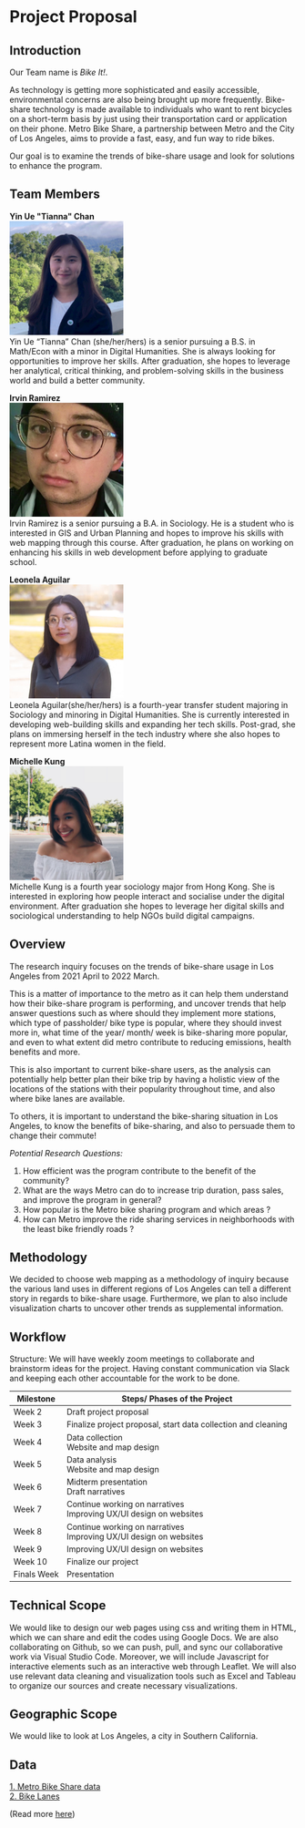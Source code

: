# Project Proposal
 
## Introduction
 
Our Team name is <i>Bike It!</i>.
 
As technology is getting more sophisticated and easily accessible, environmental concerns are also being brought up more frequently. Bike-share technology is made available to individuals who want to rent bicycles on a short-term basis by just using their transportation card or application on their phone. Metro Bike Share, a partnership between Metro and the City of Los Angeles, aims to provide a fast, easy, and fun way to ride bikes.
 
Our goal is to examine the trends of bike-share usage and look for solutions to enhance the program.  
 
## Team Members
 
**Yin Ue "Tianna" Chan** <br>
<img src="images/team/Tianna.jpeg" width="200"> <br>
Yin Ue “Tianna” Chan (she/her/hers) is a senior pursuing a B.S. in Math/Econ with a minor in Digital Humanities. She is always looking for opportunities to improve her skills. After graduation, she hopes to leverage her analytical, critical thinking, and problem-solving skills in the business world and build a better community.
 
**Irvin Ramirez** <br>
<img src="images/team/Irvin.jpeg" width="200"> <br>
Irvin Ramirez is a senior pursuing a B.A. in Sociology. He is a student who is interested in GIS and Urban Planning and hopes to improve his skills with web mapping through this course. After graduation, he plans on working on enhancing his skills in web development before applying to graduate school.
 
**Leonela Aguilar** <br>
<img src="images/team/Leonela.jpeg" width="200"> <br>
Leonela Aguilar(she/her/hers) is a fourth-year transfer student majoring in Sociology and minoring in Digital Humanities. She is currently interested in developing web-building skills and expanding her tech skills. Post-grad, she plans on immersing herself in the tech industry where she also hopes to represent more Latina women in the field. 
 
**Michelle Kung** <br>
<img src="images/team/Michelle.jpeg" width="200"> <br>
Michelle Kung is a fourth year sociology major from Hong Kong. She is interested in exploring how people interact and socialise under the digital environment. After graduation she hopes to leverage her digital skills and sociological understanding to help NGOs build digital campaigns.
                    
## Overview
The research inquiry focuses on the trends of bike-share usage in Los Angeles from 2021 April to 2022 March. 

This is a matter of importance to the metro as it can help them understand how their bike-share program is performing, and uncover trends that help answer questions such as where should they implement more stations, which type of passholder/ bike type is popular, where they should invest more in, what time of the year/ month/ week is bike-sharing more popular, and even to what extent did metro contribute to reducing emissions, health benefits and more. 
 
This is also important to current bike-share users, as the analysis can potentially help better plan their bike trip by having a holistic view of the locations of the stations with their popularity throughout time, and also where bike lanes are available. 
 
To others, it is important to understand the bike-sharing situation in Los Angeles, to know the benefits of bike-sharing, and also to persuade them to change their commute!
 
<i> Potential Research Questions: </i>
1. How efficient was the program contribute to the benefit of the community? <br>
2. What are the ways Metro can do to increase trip duration, pass sales, and improve the program in general?  <br>
3. How popular is the Metro bike sharing program and which areas ? <br>
4. How can Metro improve the ride sharing services in neighborhoods with the least bike friendly roads ? <br>
 
## Methodology
We decided to choose web mapping as a methodology of inquiry because the various land uses in different regions of Los Angeles can tell a different story in regards to bike-share usage. Furthermore, we plan to also include visualization charts to uncover other trends as supplemental information.
 
## Workflow
Structure: We will have weekly zoom meetings to collaborate and brainstorm ideas for the project. Having constant communication via Slack and keeping each other accountable for the work to be done. <br>
 
| Milestone | Steps/ Phases of the Project |
| --- | --- |
| Week 2 | Draft project proposal |
| Week 3 | Finalize project proposal, start data collection and cleaning |
| Week 4 | Data collection <br> Website and map design |
| Week 5 | Data analysis <br> Website and map design |
| Week 6 | Midterm presentation <br> Draft narratives |
| Week 7 | Continue working on narratives <br> Improving UX/UI design on websites |
| Week 8 | Continue working on narratives <br> Improving UX/UI design on websites |
| Week 9 | Improving UX/UI design on websites <br>|
| Week 10 | Finalize our project |
| Finals Week | Presentation |
 
## Technical Scope
We would like to design our web pages using css and writing them in HTML, which we can share and edit the codes using Google Docs. We are also collaborating on Github, so we can push, pull, and sync our collaborative work via Visual Studio Code. Moreover, we will include Javascript for interactive elements such as an interactive web through Leaflet. We will also use relevant data cleaning and visualization tools such as Excel and Tableau to organize our sources and create necessary visualizations.
 
## Geographic Scope
We would like to look at Los Angeles, a city in Southern California.  
 
## Data
<a href="https://bikeshare.metro.net/about/data/">1. Metro Bike Share data</a> <br>
<a href="https://geohub.lacity.org/datasets/230abc621b144dbc96cca83d65bd454d/explore?location=34.033311%2C-118.317725%2C10.87">2. Bike Lanes</a><br>

(Read more <a href="Blog/Week4/dataplan">here</a>)
